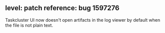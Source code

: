 level: patch
reference: bug 1597276
---
Taskcluster UI now doesn't open artifacts in the log viewer by default when the file is not plain text.
